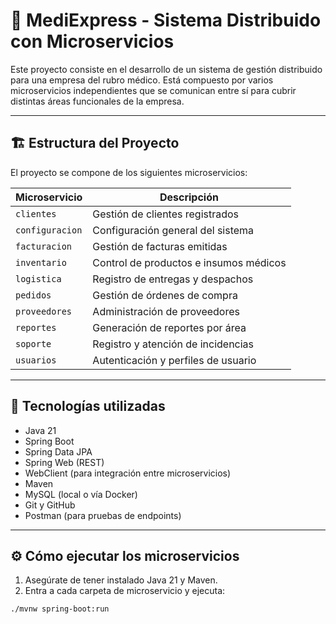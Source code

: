 # 💊 MediExpress - Sistema Distribuido con Microservicios

Este proyecto consiste en el desarrollo de un sistema de gestión distribuido para una empresa del rubro médico. Está compuesto por varios microservicios independientes que se comunican entre sí para cubrir distintas áreas funcionales de la empresa.

---

## 🏗 Estructura del Proyecto

El proyecto se compone de los siguientes microservicios:

| Microservicio    | Descripción                                     |
|------------------|-------------------------------------------------|
| `clientes`       | Gestión de clientes registrados                 |
| `configuracion`  | Configuración general del sistema               |
| `facturacion`    | Gestión de facturas emitidas                    |
| `inventario`     | Control de productos e insumos médicos          |
| `logistica`      | Registro de entregas y despachos                |
| `pedidos`        | Gestión de órdenes de compra                    |
| `proveedores`    | Administración de proveedores                   |
| `reportes`       | Generación de reportes por área                 |
| `soporte`        | Registro y atención de incidencias              |
| `usuarios`       | Autenticación y perfiles de usuario             |

---

## 🧰 Tecnologías utilizadas

- Java 21  
- Spring Boot  
- Spring Data JPA  
- Spring Web (REST)  
- WebClient (para integración entre microservicios)  
- Maven  
- MySQL (local o vía Docker)  
- Git y GitHub  
- Postman (para pruebas de endpoints)  

---

## ⚙️ Cómo ejecutar los microservicios

1. Asegúrate de tener instalado Java 21 y Maven.
2. Entra a cada carpeta de microservicio y ejecuta:

```bash
./mvnw spring-boot:run
